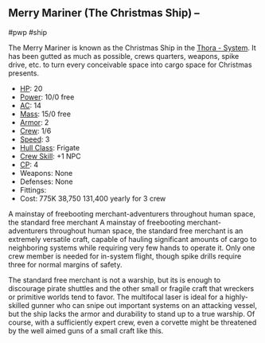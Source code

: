 ## Merry Mariner (The Christmas Ship) &ndash; [](STARS%20WITHOUT%20NUMBER,%20FREE%20EDITION%20-%20obsidian.md#Free%20Merchant|Free%20Merchant)
#pwp #ship 

The Merry Mariner is known as the Christmas Ship in the [Thora - System](Thora%20-%20System.md).  It has been gutted as much as possible, crews quarters, weapons, spike drive, etc.  to turn every conceivable space into cargo space for Christmas presents. 

- [HP](STARS%20WITHOUT%20NUMBER,%20FREE%20EDITION%20-%20obsidian.md#^starship-hit-points): 20
- [Power](STARS%20WITHOUT%20NUMBER,%20FREE%20EDITION%20-%20obsidian.md#^starship-power): 10/0 free
- [AC](STARS%20WITHOUT%20NUMBER,%20FREE%20EDITION%20-%20obsidian.md#^starship-armor-class): 14
- [Mass](STARS%20WITHOUT%20NUMBER,%20FREE%20EDITION%20-%20obsidian.md#^starship-mass): 15/0 free
- [Armor](STARS%20WITHOUT%20NUMBER,%20FREE%20EDITION%20-%20obsidian.md#^starship-armor): 2
- [Crew](STARS%20WITHOUT%20NUMBER,%20FREE%20EDITION%20-%20obsidian.md#^starship-crew): 1/6
- [Speed](STARS%20WITHOUT%20NUMBER,%20FREE%20EDITION%20-%20obsidian.md#^starship-speed): 3
- [Hull Class](STARS%20WITHOUT%20NUMBER,%20FREE%20EDITION%20-%20obsidian.md#^starship-hull-class): Frigate
- [Crew Skill](STARS%20WITHOUT%20NUMBER,%20FREE%20EDITION%20-%20obsidian.md#^starship-npc-crew-skill-modifier): +1 NPC
- [CP](STARS%20WITHOUT%20NUMBER,%20FREE%20EDITION%20-%20obsidian.md#^starship-npc-crew-skill-modifier): 4
- Weapons: None
- Defenses: None
- Fittings:
  [](STARS%20WITHOUT%20NUMBER,%20FREE%20EDITION%20-%20obsidian.md#^system-drive|System%20Drive)
  [](STARS%20WITHOUT%20NUMBER,%20FREE%20EDITION%20-%20obsidian.md#^starship-fittings-cargo-space|200%20tons%20of%20cargo%20space)
  [](STARS%20WITHOUT%20NUMBER,%20FREE%20EDITION%20-%20obsidian.md#^starship-fittings-atmospheric-configuration|Atmospheric%20Configuration)
  [](STARS%20WITHOUT%20NUMBER,%20FREE%20EDITION%20-%20obsidian.md#^starship-fittings-fuel-scoops|Fuel%20Scoops)
- Cost:
  775K [](STARS%20WITHOUT%20NUMBER,%20FREE%20EDITION%20-%20obsidian.md#^starship-cost|base%20price)
  38,750 [](STARS%20WITHOUT%20NUMBER,%20FREE%20EDITION%20-%20obsidian.md#Six-Month%20Maintenance|maintenance)
  131,400 yearly [](STARS%20WITHOUT%20NUMBER,%20FREE%20EDITION%20-%20obsidian.md#^starship-crew-cost|crew%20cost) for 3 crew

A mainstay of freebooting merchant-adventurers throughout human space, the standard free merchant A mainstay of freebooting merchant-adventurers throughout human space, the standard free merchant is an extremely versatile craft, capable of hauling significant amounts of cargo to neighboring systems while requiring very few hands to operate it. Only one crew member is needed for in-system flight, though spike drills require three for normal margins of safety.

The standard free merchant is not a warship, but its  [](STARS%20WITHOUT%20NUMBER,%20FREE%20EDITION%20-%20obsidian.md#^starship-weaponry-sandthrower|Sandthrower) is enough to discourage pirate shuttles and the other small or fragile craft that wreckers or primitive worlds tend to favor. The multifocal laser is ideal for a highly-skilled gunner who can snipe out important systems on an attacking vessel, but the ship lacks the armor and durability to stand up to a true warship. Of course, with a sufficiently expert crew, even a corvette might be threatened by the well aimed guns of a small craft like this.